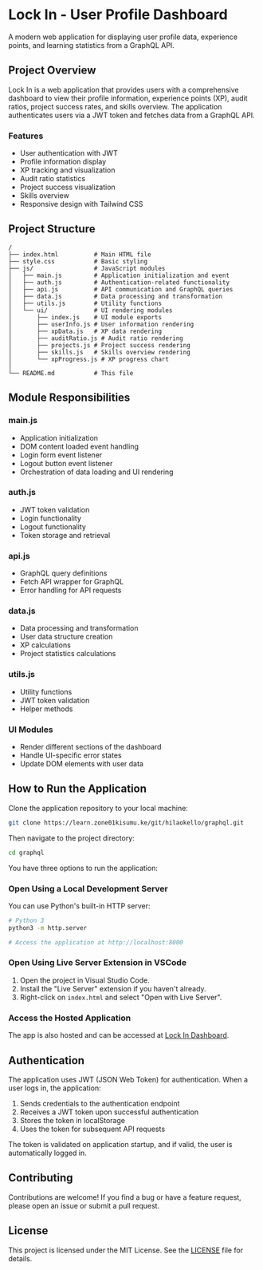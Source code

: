 # Lock In - User Profile Dashboard

A modern web application for displaying user profile data, experience points, and learning statistics from a GraphQL API.

## Project Overview

Lock In is a web application that provides users with a comprehensive dashboard to view their profile information, experience points (XP), audit ratios, project success rates, and skills overview. The application authenticates users via a JWT token and fetches data from a GraphQL API.

### Features

- User authentication with JWT
- Profile information display
- XP tracking and visualization
- Audit ratio statistics
- Project success visualization
- Skills overview
- Responsive design with Tailwind CSS

## Project Structure
```
/
├── index.html          # Main HTML file
├── style.css           # Basic styling
├── js/                 # JavaScript modules
│   ├── main.js         # Application initialization and event 
│   ├── auth.js         # Authentication-related functionality
│   ├── api.js          # API communication and GraphQL queries
│   ├── data.js         # Data processing and transformation
│   ├── utils.js        # Utility functions
│   └── ui/             # UI rendering modules
│       ├── index.js    # UI module exports
│       ├── userInfo.js # User information rendering
│       ├── xpData.js   # XP data rendering
│       ├── auditRatio.js # Audit ratio rendering
│       ├── projects.js # Project success rendering
│       ├── skills.js   # Skills overview rendering
│       └── xpProgress.js # XP progress chart
│
└── README.md           # This file

```

## Module Responsibilities

### main.js
- Application initialization
- DOM content loaded event handling
- Login form event listener
- Logout button event listener
- Orchestration of data loading and UI rendering

### auth.js
- JWT token validation
- Login functionality
- Logout functionality
- Token storage and retrieval

### api.js
- GraphQL query definitions
- Fetch API wrapper for GraphQL
- Error handling for API requests

### data.js
- Data processing and transformation
- User data structure creation
- XP calculations
- Project statistics calculations

### utils.js
- Utility functions
- JWT token validation
- Helper methods

### UI Modules
- Render different sections of the dashboard
- Handle UI-specific error states
- Update DOM elements with user data

## How to Run the Application
Clone the application repository to your local machine:

```bash
git clone https://learn.zone01kisumu.ke/git/hilaokello/graphql.git
```

Then navigate to the project directory:

```bash
cd graphql
```
You have three options to run the application:

### Open Using a Local Development Server
You can use Python's built-in HTTP server:

```bash
# Python 3
python3 -m http.server

# Access the application at http://localhost:8000
```

### Open Using Live Server Extension in VSCode
1. Open the project in Visual Studio Code.
2. Install the "Live Server" extension if you haven't already.
3. Right-click on `index.html` and select "Open with Live Server".

### Access the Hosted Application
The app is also hosted and can be accessed at [Lock In Dashboard]( https://hilaryokello.github.io/graphql/).

## Authentication

The application uses JWT (JSON Web Token) for authentication. When a user logs in, the application:

1. Sends credentials to the authentication endpoint
2. Receives a JWT token upon successful authentication
3. Stores the token in localStorage
4. Uses the token for subsequent API requests

The token is validated on application startup, and if valid, the user is automatically logged in.
## Contributing
Contributions are welcome! If you find a bug or have a feature request, please open an issue or submit a pull request.
## License
This project is licensed under the MIT License. See the [LICENSE](./LICENSE) file for details.